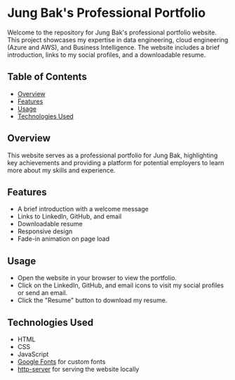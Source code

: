 # Jung Bak's Professional Portfolio

Welcome to the repository for Jung Bak's professional portfolio website. This project showcases my expertise in data engineering, cloud engineering (Azure and AWS), and Business Intelligence. The website includes a brief introduction, links to my social profiles, and a downloadable resume.

## Table of Contents

- [Overview](#overview)
- [Features](#features)
- [Usage](#usage)
- [Technologies Used](#technologies-used)

## Overview

This website serves as a professional portfolio for Jung Bak, highlighting key achievements and providing a platform for potential employers to learn more about my skills and experience.

## Features

- A brief introduction with a welcome message
- Links to LinkedIn, GitHub, and email
- Downloadable resume
- Responsive design
- Fade-in animation on page load

## Usage

- Open the website in your browser to view the portfolio.
- Click on the LinkedIn, GitHub, and email icons to visit my social profiles or send an email.
- Click the "Resume" button to download my resume.

## Technologies Used

- HTML
- CSS
- JavaScript
- [Google Fonts](https://fonts.google.com/) for custom fonts
- [http-server](https://www.npmjs.com/package/http-server) for serving the website locally
